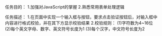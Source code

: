 ﻿任务目的：
	1.加强对JavaScript的掌握
	2.熟悉常用表单处理逻辑

任务描述：
	1.在页面中实现一个输入框与按钮，要求点击验证按钮后，对输入框中内容进行格式校验，并在其下方显示校验结果
	2.校验规则：
		(1)字符数为4~16位
		(2)每个英文字母、数字、英文符号长度为1
		(3)每个汉字，中文符号长度为2